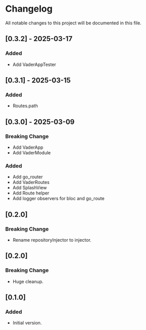 # Changelog

All notable changes to this project will be documented in this file.


<!-- ## [Unreleased] - 2025-02-26 -->

## [0.3.2] - 2025-03-17
### Added
- Add VaderAppTester
  

## [0.3.1] - 2025-03-15
### Added
- Routes.path


## [0.3.0] - 2025-03-09
### Breaking Change
- Add VaderApp
- Add VaderModule
  
  
### Added
- Add go_router
- Add VaderRoutes
- Add SplashView
- Add Route helper 
- Add logger observers for bloc and go_route
  

## [0.2.0]
### Breaking Change
- Rename repositoryInjector to injector.
  

## [0.2.0]
### Breaking Change
- Huge cleanup.


## [0.1.0]
### Added
- Initial version.
